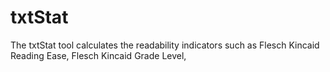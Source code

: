 # txtStat

The txtStat tool calculates the readability indicators such as Flesch Kincaid Reading Ease, Flesch Kincaid Grade Level,
